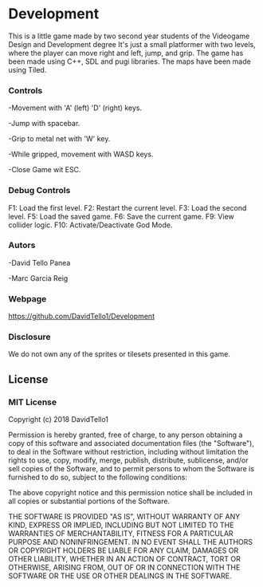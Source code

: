 # Development
This is a little game made by two second year students of the Videogame Design and Development degree It's just a small platformer with two levels, where the player can move right and left, jump, and grip. The game has been made using C++, SDL and pugi libraries. The maps have been made using Tiled.

### Controls
-Movement with 'A' (left) 'D' (right) keys.

-Jump with spacebar.

-Grip to metal net with 'W' key.

-While gripped, movement with WASD keys.

-Close Game wit ESC.

### Debug Controls
F1: Load the first level. F2: Restart the current level. F3: Load the second level. F5: Load the saved game. F6: Save the current game. F9: View collider logic. F10: Activate/Deactivate God Mode.

### Autors
-David Tello Panea

-Marc Garcia Reig

### Webpage
https://github.com/DavidTello1/Development

### Disclosure
We do not own any of the sprites or tilesets presented in this game.


## License
### MIT License

Copyright (c) 2018 DavidTello1

Permission is hereby granted, free of charge, to any person obtaining a copy
of this software and associated documentation files (the "Software"), to deal
in the Software without restriction, including without limitation the rights
to use, copy, modify, merge, publish, distribute, sublicense, and/or sell
copies of the Software, and to permit persons to whom the Software is
furnished to do so, subject to the following conditions:

The above copyright notice and this permission notice shall be included in all
copies or substantial portions of the Software.

THE SOFTWARE IS PROVIDED "AS IS", WITHOUT WARRANTY OF ANY KIND, EXPRESS OR
IMPLIED, INCLUDING BUT NOT LIMITED TO THE WARRANTIES OF MERCHANTABILITY,
FITNESS FOR A PARTICULAR PURPOSE AND NONINFRINGEMENT. IN NO EVENT SHALL THE
AUTHORS OR COPYRIGHT HOLDERS BE LIABLE FOR ANY CLAIM, DAMAGES OR OTHER
LIABILITY, WHETHER IN AN ACTION OF CONTRACT, TORT OR OTHERWISE, ARISING FROM,
OUT OF OR IN CONNECTION WITH THE SOFTWARE OR THE USE OR OTHER DEALINGS IN THE
SOFTWARE.
